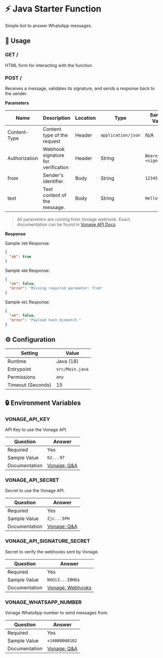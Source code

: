 # ⚡ Java Starter Function

Simple bot to answer WhatsApp messages.

## 🧰 Usage

### GET /

HTML form for interacting with the function.

### POST /

Receives a message, validates its signature, and sends a response back to the sender.

**Parameters**

| Name          | Description                        | Location | Type                | Sample Value         |
| ------------- | ---------------------------------- | -------- | ------------------- | -------------------- |
| Content-Type  | Content type of the request        | Header   | `application/json ` | N/A                  |
| Authorization | Webhook signature for verification | Header   | String              | `Bearer <signature>` |
| from          | Sender's identifier.               | Body     | String              | `12345`              |
| text          | Text content of the message.       | Body     | String              | `Hello!`             |

> All parameters are coming from Vonage webhook. Exact documentation can be found in [Vonage API Docs](https://developer.vonage.com/en/api/messages-olympus#inbound-message).

**Response**

Sample `200` Response:

```json
{
  "ok": true
}
```

Sample `400` Response:

```json
{
  "ok": false,
  "error": "Missing required parameter: from"
}
```

Sample `401` Response:

```json
{
  "ok": false,
  "error": "Payload hash mismatch."
}
```

## ⚙️ Configuration

| Setting           | Value           |
|-------------------|-----------------|
| Runtime           | Java (18)       |
| Entrypoint        | `src/Main.java` |
| Permissions       | `any`           |
| Timeout (Seconds) | 15              |

## 🔒 Environment Variables

### VONAGE_API_KEY

API Key to use the Vonage API.

| Question      | Answer                                                                                                                   |
| ------------- | ------------------------------------------------------------------------------------------------------------------------ |
| Required      | Yes                                                                                                                      |
| Sample Value  | `62...97`                                                                                                                |
| Documentation | [Vonage: Q&A](https://api.support.vonage.com/hc/en-us/articles/204014493-How-do-I-find-my-Voice-API-key-and-API-secret-) |

### VONAGE_API_SECRET

Secret to use the Vonage API.

| Question      | Answer                                                                                                                   |
| ------------- | ------------------------------------------------------------------------------------------------------------------------ |
| Required      | Yes                                                                                                                      |
| Sample Value  | `Zjc...5PH`                                                                                                              |
| Documentation | [Vonage: Q&A](https://api.support.vonage.com/hc/en-us/articles/204014493-How-do-I-find-my-Voice-API-key-and-API-secret-) |

### VONAGE_API_SIGNATURE_SECRET

Secret to verify the webhooks sent by Vonage.

| Question      | Answer                                                                                                         |
| ------------- | -------------------------------------------------------------------------------------------------------------- |
| Required      | Yes                                                                                                            |
| Sample Value  | `NXOi3...IBHDa`                                                                                                |
| Documentation | [Vonage: Webhooks](https://developer.vonage.com/en/getting-started/concepts/webhooks#decoding-signed-webhooks) |

### VONAGE_WHATSAPP_NUMBER

Vonage WhatsApp number to send messages from.

| Question      | Answer                                                                                                                        |
| ------------- | ----------------------------------------------------------------------------------------------------------------------------- |
| Required      | Yes                                                                                                                           |
| Sample Value  | `+14000000102`                                                                                                                |
| Documentation | [Vonage: Q&A](https://api.support.vonage.com/hc/en-us/articles/4431993282580-Where-do-I-find-my-WhatsApp-Number-Certificate-) |
